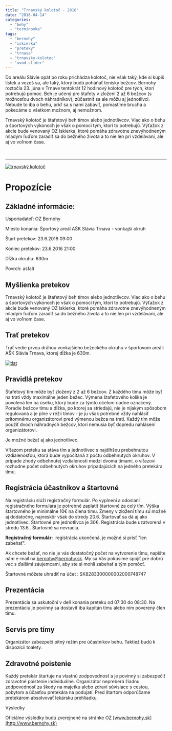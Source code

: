 ```yaml
---
title: "Trnavský kolotoč - 2018"
date: "2018-04-14"
categories: 
  - "behy"
  - "terminovka"
tags: 
  - "bernohy"
  - "iskierka"
  - "preteky"
  - "trnava"
  - "trnavsky-kolotoc"
  - "uvod-slider"
---
```


Do areálu Slávie opät po roku prichádza kolotoč, nie však taký, kde si kúpiš lístek a vezeš sa, ale taký, ktorý budú poháňať tenisky bežcov. Bernohy roztočia 23. júna v Trnave tentokrát 12 hodinový kolotoč pre tých, ktorí potrebujú pomoc. Beh je učený pre štafety v zložení 2 až 6 bežcov (s možnosťou dvoch náhradníkov), zúčastniť sa ale môžu aj jednotlivci. Nebude to iba o behu, príď sa s nami zabaviť, pomastíme bruchá a pokecáme o všetkom možnom, aj nemožnom.

Trnavský kolotoč je štafetový beh tímov alebo jednotlivcov. Viac ako o behu a športových výkonoch je však o pomoci tým, ktorí to potrebujú. Výťažok z akcie bude venovaný OZ Iskierka, ktoré pomáha zdravotne znevýhodneným mladým ľuďom zaradiť sa do bežného života a to nie len pri vzdelávaní, ale aj vo voľnom čase.

 

* * *

[![trnavský kolotoč](images/event-cover-trnavsky-kolotoc_blue-1024x285.png)](http://www.bernohy.sk/wp-content/uploads/2018/04/event-cover-trnavsky-kolotoc_blue.png)

# Propozície

## Základné informácie:

Usporiadateľ: OZ Bernohy

Miesto konania: Športový areál AŠK Slávia Trnava - vonkajší okruh

Štart pretekov: 23.6.2018 09:00

Koniec pretekov: 23.6.2016 21:00

Dĺžka okruhu: 630m

Povrch: asfalt

## Myšlienka pretekov

Trnavský kolotoč je štafetový beh tímov alebo jednotlivcov. Viac ako o behu a športových výkonoch je však o pomoci tým, ktorí to potrebujú. Výťažok z akcie bude venovaný OZ Iskierka, ktoré pomáha zdravotne znevýhodneným mladým ľuďom zaradiť sa do bežného života a to nie len pri vzdelávaní, ale aj vo voľnom čase.

## Trať pretekov

Trať vedie prvou dráhou vonkajšieho bežeckého okruhu v športovom areáli AŠK Slávia Trnava, ktorej dĺžka je 630m.

[![tlat](images/Snímka.png)](http://www.bernohy.sk/wp-content/uploads/2018/04/Snímka.png)

## Pravidlá pretekov

Štafetový tím môže byť zložený z 2 až 6 bežcov. Z každého tímu môže byť na trati vždy maximálne jeden bežec. Výmena štafetového kolíka je povolená len na úseku, ktorý bude za týmto účelom riadne označený. Poradie bežcov tímu a dĺžka, po ktorej sa striedajú, nie je nijakým spôsobom regulovaná a je plne v réžii tímov - je ju však potrebné vždy nahlásiť prítomnému organizátorovi pred výmenou bežca na trati. Každý tím môže použiť dvoch náhradných bežcov, ktorí nemusia byť dopredu nahlásení organizátorovi.

Je možné bežať aj ako jednotlivec.

Víťazom preteku sa stáva tím a jednotlivec s najdlhšou prebehnutou vzdialenosťou, ktorá bude vypočítaná z počtu odbehnutých okruhov. V prípade zhody odbehnutej vzdialenosti medzi dvoma tímami, o víťazovi rozhodne počet odbehnutých okruhov pripadajúcich na jedného pretekára tímu. 

## Registrácia účastníkov a štartovné

Na registráciu slúži registračný formulár. Po vyplnení a odoslaní registračného formulára je potrebné zaplatiť štartovné za celý tím. Výška štartovného je minimálne 10€ na člena tímu. Zmeny v zložení tímu sú možné aj dodatočne, najneskôr však do stredy 20.6. Štartovať sa dá aj ako jednotlivec. Štartovné pre jednotlivca je 30€. Registrácia bude uzatvorená v stredu 13.6.. Štartovné sa nevracia.

**Registračný formulár:**  registrácia ukončená, je možné si prísť "len zabehať". 

Ak chcete bežať, no nie je vás dostatočný počet na vytvorenie tímu, napíšte nám e-mail na [bernohy@bernohy.sk](mailto:bernohy@bernohy.sk). My sa Vás pokúsime spojiť pre dobrú vec s ďalšími záujemcami, aby ste si mohli zabehať a tým pomôcť.

Štartovné môžete uhradiť na účet : SK8283300000002000748747

## Prezentácia

Prezentácia sa uskutoční v deň konania preteku od 07:30 do 08:30. Na prezentáciu je povinný sa dostaviť iba kapitán tímu alebo ním poverený člen tímu.

## Servis pre tímy

Organizátor zabezpečí pitný režim pre účastníkov behu. Taktiež budú k dispozícii toalety.

## Zdravotné poistenie

Každý pretekár štartuje na vlastnú zodpovednosť a je povinný si zabezpečiť zdravotné poistenie individuálne. Organizátor nepreberá žiadnu zodpovednosť za škody na majetku alebo zdraví súvisiace s cestou, pobytom a účasťou pretekára na podujatí. Pred štartom odporúčame pretekárom absolvovať lekársku prehliadku.

Výsledky

Oficiálne výsledky budú zverejnené na stránke OZ [www.bernohy.sk](http://www.bernohy.sk)
